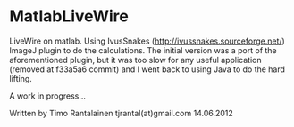MatlabLiveWire
==============

LiveWire on matlab. 
Using IvusSnakes (http://ivussnakes.sourceforge.net/) ImageJ plugin to do the calculations. 
The initial version was a port of the aforementioned plugin, but it was too slow for any useful application (removed at f33a5a6 commit) and I went back to using Java to do the hard lifting.

A work in progress...

Written by Timo Rantalainen tjrantal(at)gmail.com 14.06.2012

